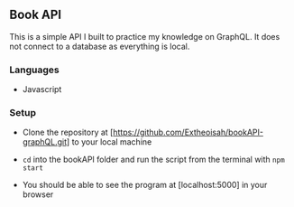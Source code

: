 ## Book API

This is a simple API I built to practice my knowledge on GraphQL. 
It does not connect to a database as everything is local.

### Languages

- Javascript

### Setup

- Clone the repository at [https://github.com/Extheoisah/bookAPI-graphQL.git] to your local machine

- ```cd``` into the bookAPI folder and run the script from the terminal with ```npm start```

- You should be able to see the program at [localhost:5000] in your browser